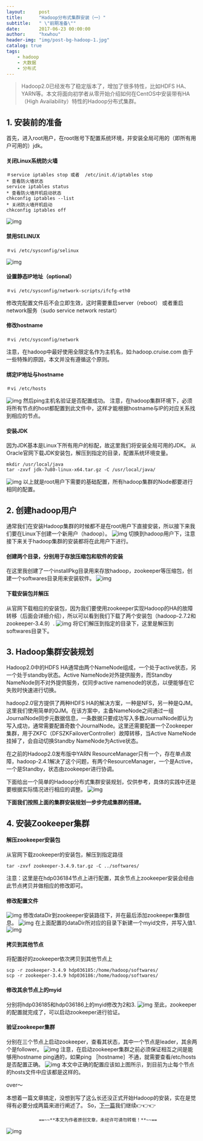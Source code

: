 ```yaml
---
layout:     post
title:      "Hadoop分布式集群安装（一）"
subtitle:   " \"前期准备\""
date:       2017-06-23 00:00:00
author:     "hxwhou"
header-img: "img/post-bg-hadoop-1.jpg"
catalog: true
tags:
    - hadoop
    - 大数据
    - 分布式
---
```


>Hadoop2.0已经发布了稳定版本了，增加了很多特性，比如HDFS HA、YARN等。本文将面向初学者从零开始介绍如何在CentOS中安装带有HA（High Availability）特性的Hadoop分布式集群。

## 1. 安装前的准备
首先，进入root用户，在root账号下配置系统环境，并安装全局可用的（即所有用户可用的）jdk。
#### 关闭Linux系统防火墙 
```
＃service iptables stop 或者  /etc/init.d/iptables stop 
* 查看防火墙状态 
service iptables status 
* 查看防火墙开机启动状态 
chkconfig iptables --list 
* 关闭防火墙开机启动 
chkconfig iptables off 
```
![img](/img/in-post/20170623/001.png)

#### 禁用SELINUX
```
＃vi /etc/sysconfig/selinux
```
![img](/img/in-post/20170623/002.png)

#### 设置静态IP地址（optional）
```
＃vi /etc/sysconfig/network-scripts/ifcfg-eth0
```
修改完配置文件后不会立即生效，这时需要重启server（reboot）
或者重启network服务（sudo  service network restart）
#### 修改hostname
```
＃vi /etc/sysconfig/network
```
注意，在hadoop中最好使用全限定名作为主机名，如:hadoop.cruise.com
由于一些特殊的原因，本文并没有遵循这个原则。
#### 绑定IP地址与hostname
```
＃vi /etc/hosts
```
![img](/img/in-post/20170623/003.png)
然后ping主机名验证是否配置成功。
注意，在hadoop集群环境下，必须将所有节点的host都配置到此文件中，这样才能根据hostname与IP的对应关系找到相应的节点。
#### 安装JDK
因为JDK基本是Linux下所有用户的标配，故这里我们将安装全局可用的JDK。
从Oracle官网下载JDK安装包，解压到指定的目录，配置系统环境变量。
```
mkdir /usr/local/java
tar -zxvf jdk-7u80-linux-x64.tar.gz -C /usr/local/java/
```
![img](/img/in-post/20170623/004.png)
以上就是root用户下需要的基础配置，所有hadoop集群的Node都要进行相同的配置。

## 2. 创建hadoop用户
通常我们在安装Hadoop集群的时候都不是在root用户下直接安装，所以接下来我们要在Linux下创建一个新用户（hadoop）。
![img](/img/in-post/20170623/005.png)
切换到hadoop用户下，注意接下来关于hadoop集群的安装都将在此用户下进行。

#### 创建两个目录，分别用于存放压缩包和软件的安装
在这里我创建了一个installPkg目录用来存放hadoop，zookeeper等压缩包，创建一个softwares目录用来安装软件。
![img](/img/in-post/20170623/006.png)
#### 下载安装包并解压
从官网下载相应的安装包，因为我们要使用zookeeper实现Hadoop的HA的故障转移（后面会详细介绍），所以可以看到我们下载了两个安装包（hadoop-2.7.2和zookeeper-3.4.9）.
![img](/img/in-post/20170623/007.png)
将它们解压到指定的目录下，这里是解压到softwares目录下。

## 3. Hadoop集群安装规划
Hadoop2.0中的HDFS HA通常由两个NameNode组成，一个处于active状态，另一个处于standby状态。Active NameNode对外提供服务，而Standby NameNode则不对外提供服务，仅同步active namenode的状态，以便能够在它失败时快速进行切换。

hadoop2.0官方提供了两种HDFS HA的解决方案，一种是NFS，另一种是QJM。这里我们使用简单的QJM。在该方案中，主备NameNode之间通过一组JournalNode同步元数据信息，一条数据只要成功写入多数JournalNode即认为写入成功，通常需要配置奇数个JournalNode。这里还需要配置一个Zookeeper集群，用于ZKFC（DFSZKFailoverController）故障转移，当Active NameNode挂掉了，会自动切换Standby NameNode为Active状态。

在之前的Hadoop2.0发布版中YARN ResourceManager只有一个，存在单点故障，hadoop-2.4.1解决了这个问题，有两个ResourceManager，一个是Active，一个是Standby，状态由zookeeper进行协调。

下面给出一个简单的Hadoop分布式集群安装规划，仅供参考，具体的实践中还是要根据实际情况进行相应的调整。
![img](/img/in-post/20170623/008.png)

**下面我们按照上面的集群安装规划一步步完成集群的搭建。**

## 4. 安装Zookeeper集群
#### 解压zookeeper安装包
从官网下载zookeeper的安装包，解压到指定路径
```
tar -zxvf zookeeper-3.4.9.tar.gz -C ../softwares/
```
注意：这里是在hdp036184节点上进行配置，其余节点上zookeeper安装会经由此节点拷贝并做相应的修改即可。
#### 修改配置文件
![img](/img/in-post/20170623/009.png)
修改dataDir到zookeeper安装路径下，并在最后添加zookeeper集群信息。
![img](/img/in-post/20170623/010.png)
在上面配置的dataDir所对应的目录下新建一个myid文件，并写入值1.
![img](/img/in-post/20170623/011.png)
#### 拷贝到其他节点
将配置好的zookeeper依次拷贝到其他节点上
```
scp -r zookeeper-3.4.9 hdp036185:/home/hadoop/softwares/
scp -r zookeeper-3.4.9 hdp036186:/home/hadoop/softwares/
```
#### 修改其余节点上的myid
分别将hdp036185和hdp036186上的myid修改为2和3.
![img](/img/in-post/20170623/012.png)
至此，zookeeper的配置就完成了，可以启动zookeeper进行验证。
#### 验证zookeeper集群
分别在三个节点上启动zookeeper，查看其状态，其中一个节点是leader，其余两个是follower。
![img](/img/in-post/20170623/013.png)
注意，在启动zookeeper集群之前必须保证相互之间是能够用hostname ping通的，如果ping ［hostname］不通，就需要查看/etc/hosts是否配置正确。
![img](/img/in-post/20170623/014.png)
本文中正确的配置应该如上图所示，到目前为止每个节点的hosts文件中应该都是这样的。

over～

本想着一篇文章搞定，没想到写了这么长还没正式开始Hadoop的安装，实在是觉得有必要分成两篇来进行阐述了。
So，[下一篇](http://www.hxwhou.com/2017/06/24/hadoop-distributed-cluster-installation-2/)我们继续👉👉👉
					
				==~~**本文为作者原创文章，未经许可请勿转载！**~~==
					
![img](/img/in-post/20170623/wechat-qrcode.jpg)
